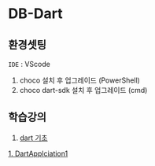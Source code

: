 # DB-Dart

## 환경셋팅 
`IDE` : VScode 

1. choco 설치 후 업그레이드 (PowerShell)
2. choco dart-sdk 설치 후 업그레이드 (cmd)

## 학습강의
1.  [dart 기초](https://www.inflearn.com/roadmaps/617)
   
[1. DartApplciation1]()


